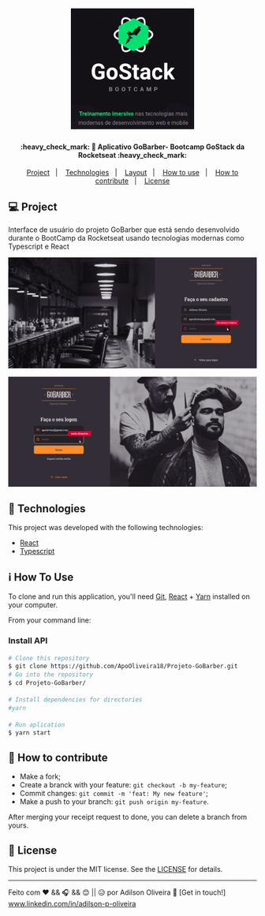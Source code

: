<h1 align="center">
    <img alt="GoStack" title="#BeTheHero" src="src/assets/lg.png" width="250px" />
</h1>

<h4 align="center"> 
	:heavy_check_mark: 🚀 Aplicativo GoBarber- Bootcamp GoStack da Rocketseat  :heavy_check_mark:
</h4>

<p align="center">
  <a href="#-project">Project</a>&nbsp;&nbsp;&nbsp;|&nbsp;&nbsp;&nbsp;
  <a href="#rocket-Technologies">Technologies</a>&nbsp;&nbsp;&nbsp;|&nbsp;&nbsp;&nbsp;
  <a href="#-layout">Layout</a>&nbsp;&nbsp;&nbsp;|&nbsp;&nbsp;&nbsp;
  <a href="#-how-to-use">How to use</a>&nbsp;&nbsp;&nbsp;|&nbsp;&nbsp;&nbsp;
  <a href="#-how-to-contribute">How to contribute</a>&nbsp;&nbsp;&nbsp;|&nbsp;&nbsp;&nbsp;
  <a href="#memo-license">License</a>
</p>

## 💻 Project

<p>Interface de usuário do projeto GoBarber que está sendo desenvolvido durante o BootCamp da Rocketseat usando tecnologias modernas como Typescript e React</p>

<p align="center">
    <img alt="Logon" title="Logon" src="src/assets/int1.png" width="800px" />
</p>

<p align="center">
    <img alt="Cadastro" title="Cadastro" src="src/assets/int2.png" width="800px" />
 </p>

## :rocket: Technologies

This project was developed with the following technologies:
- [React](https://pt-br.reactjs.org/)
- [Typescript](https://www.typescriptlang.org/)


## :information_source: How To Use

To clone and run this application, you'll need [Git](https://git-scm.com), [React][react] + [Yarn][yarn] installed on your computer.

From your command line:

### Install API
```bash
# Clone this repository
$ git clone https://github.com/ApoOliveira18/Projeto-GoBarber.git
# Go into the repository
$ cd Projeto-GoBarber/

# Install dependencies for directories
#yarn

# Run aplication
$ yarn start
```

## 🤔 How to contribute

- Make a fork;
- Create a branck with your feature: `git checkout -b my-feature`;
- Commit changes: `git commit -m 'feat: My new feature'`;
- Make a push to your branch: `git push origin my-feature`.

After merging your receipt request to done, you can delete a branch from yours.

## :memo: License

This project is under the MIT license. See the [LICENSE](LICENSE.md) for details.

---

Feito com ♥ && 🎧 && 😊 || 😥 
 por Adilson Oliveira :wave: [Get in touch!] www.linkedin.com/in/adilson-p-oliveira

[nodejs]: https://nodejs.org/
[react]: https://pt-br.reactjs.org/
[typescript]: https://www.typescriptlang.org/
[yarn]: https://yarnpkg.com/
[vc]: https://code.visualstudio.com/
[vceditconfig]: https://marketplace.visualstudio.com/items?itemName=EditorConfig.EditorConfig
[vceslint]: https://marketplace.visualstudio.com/items?itemName=dbaeumer.vscode-eslint
[prettier]: https://marketplace.visualstudio.com/items?itemName=esbenp.prettier-vscode
